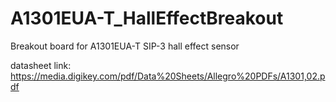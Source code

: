 # A1301EUA-T_HallEffectBreakout
Breakout board for A1301EUA-T SIP-3 hall effect sensor

datasheet link: https://media.digikey.com/pdf/Data%20Sheets/Allegro%20PDFs/A1301,02.pdf
